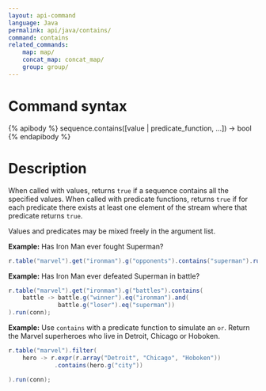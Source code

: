 ```yaml
---
layout: api-command
language: Java
permalink: api/java/contains/
command: contains
related_commands:
    map: map/
    concat_map: concat_map/
    group: group/
---
```


# Command syntax #

{% apibody %}
sequence.contains([value | predicate_function, ...]) &rarr; bool
{% endapibody %}

# Description #

When called with values, returns `true` if a sequence contains all the
specified values.  When called with predicate functions, returns `true`
if for each predicate there exists at least one element of the stream
where that predicate returns `true`.

Values and predicates may be mixed freely in the argument list.

__Example:__ Has Iron Man ever fought Superman?

```java
r.table("marvel").get("ironman").g("opponents").contains("superman").run(conn);
```


__Example:__ Has Iron Man ever defeated Superman in battle?

```java
r.table("marvel").get("ironman").g("battles").contains(
    battle -> battle.g("winner").eq("ironman").and(
              battle.g("loser").eq("superman"))
).run(conn);
```

__Example:__ Use `contains` with a predicate function to simulate an `or`. Return the Marvel superheroes who live in Detroit, Chicago or Hoboken.

```java
r.table("marvel").filter(
    hero -> r.expr(r.array("Detroit", "Chicago", "Hoboken"))
             .contains(hero.g("city"))

).run(conn);
```
